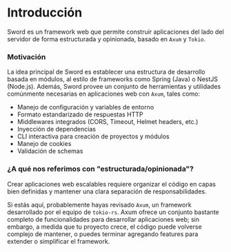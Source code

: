# Introducción

Sword es un framework web que permite construir aplicaciones del lado del servidor de forma estructurada y opinionada, basado en `Axum` y `Tokio`.

### Motivación

La idea principal de Sword es establecer una estructura de desarrollo basada en módulos, al estilo de frameworks como Spring (Java) o NestJS (Node.js). Además, Sword provee un conjunto de herramientas y utilidades comúnmente necesarias en aplicaciones web con `Axum`, tales como:

- Manejo de configuración y variables de entorno
- Formato estandarizado de respuestas HTTP
- Middlewares integrados (CORS, Timeout, Helmet headers, etc.)
- Inyección de dependencias
- CLI interactiva para creación de proyectos y módulos
- Manejo de cookies
- Validación de schemas

### ¿A qué nos referimos con "estructurada/opinionada"?

Crear aplicaciones web escalables requiere organizar el código en capas bien definidas y mantener una clara separación de responsabilidades.

Si estás aquí, probablemente hayas revisado `Axum`, un framework desarrollado por el equipo de `tokio-rs`. Axum ofrece un conjunto bastante completo de funcionalidades para desarrollar aplicaciones web; sin embargo, a medida que tu proyecto crece, el código puede volverse complejo de mantener, o puedes terminar agregando features para extender o simplificar el framework.
